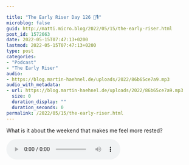 ```yaml
---

title: "The Early Riser Day 126 🌅🎙"
microblog: false
guid: http://matti.micro.blog/2022/05/15/the-early-riser.html
post_id: 1572663
date: 2022-05-15T07:47:13+0200
lastmod: 2022-05-15T07:47:13+0200
type: post
categories:
- "Podcast"
- "The Early Riser"
audio:
- https://blog.martin-haehnel.de/uploads/2022/86b65ce7a9.mp3
audio_with_metadata:
- url: https://blog.martin-haehnel.de/uploads/2022/86b65ce7a9.mp3
  size: 0
  duration_display: ""
  duration_seconds: 0
permalink: /2022/05/15/the-early-riser.html
---
```

What is it about the weekend that makes me feel more rested?

<audio controls="controls" src="https://blog.martin-haehnel.de/uploads/2022/86b65ce7a9.mp3" preload="metadata" />
